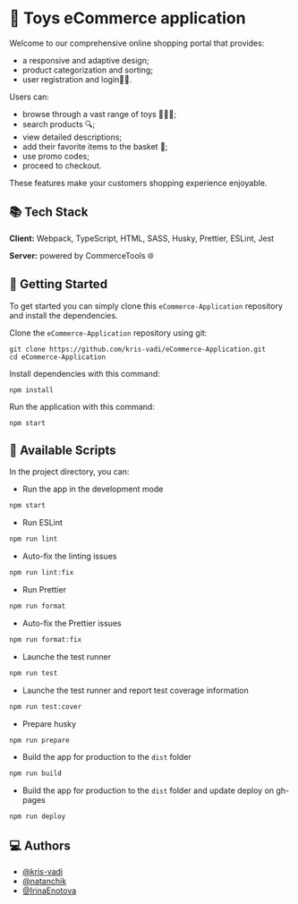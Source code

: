 #  🎠 Toys eCommerce application

Welcome to our comprehensive online shopping portal that provides:

- a responsive and adaptive design;
- product categorization and sorting;
- user registration and login📝🔐.

Users can:
- browse through a vast range of toys 🎠🎈🎁;
- search products 🔍;
- view detailed descriptions;
- add their favorite items to the basket 🛒;
- use promo codes;
- proceed to checkout.

These features make your customers shopping experience enjoyable.


## 📚 Tech Stack

**Client:** Webpack, TypeScript, HTML, SASS, Husky, Prettier, ESLint, Jest

**Server:** powered by CommerceTools 🌐


## 🚀 Getting Started

To get started you can simply clone this `eCommerce-Application` repository and install the dependencies.

Clone the `eCommerce-Application` repository using git:

```
git clone https://github.com/kris-vadi/eCommerce-Application.git
cd eCommerce-Application
```
Install dependencies with this command:

```
npm install
```
Run the application with this command:
```
npm start
```


## 🔧 Available Scripts

In the project directory, you can:

- Run the app in the development mode

```bash
npm start
```

- Run ESLint

```bash
npm run lint
```

- Auto-fix the linting issues

```bash
npm run lint:fix
```

- Run Prettier

```bash
npm run format
```

- Auto-fix the Prettier issues

```bash
npm run format:fix
```

- Launche the test runner

```bash
npm run test
```

- Launche the test runner and report test coverage information

```bash
npm run test:cover
```

- Prepare husky

```bash
npm run prepare
```

- Build the app for production to the `dist` folder

```bash
npm run build
```

- Build the app for production to the `dist` folder and update deploy on gh-pages

```bash
npm run deploy
```


## 💻 Authors

- [@kris-vadi](https://github.com/kris-vadi)
- [@natanchik](https://github.com/natanchik)
- [@IrinaEnotova](https://github.com/IrinaEnotova)
